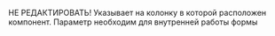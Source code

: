 НЕ РЕДАКТИРОВАТЬ! Указывает на колонку в которой расположен компонент. 
Параметр необходим для внутренней работы формы
